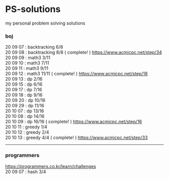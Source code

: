 # PS-solutions
my personal problem solving solutions

### boj
20 09 07 : backtracking 6/8  
20 09 08 : backtracking 8/8 ( complete! ) https://www.acmicpc.net/step/34  
20 09 09 : math3 3/11  
20 09 10 : math3 7/11  
20 09 11 : math3 9/11  
20 09 12 : math3 11/11 ( complete! ) https://www.acmicpc.net/step/18  
20 09 13 : dp 2/16  
20 09 15 : dp 6/16  
20 09 17 : dp 7/16  
20 09 18 : dp 9/16  
20 09 20 : dp 10/16   
20 09 29 : dp 11/16   
20 10 07 : dp 13/16   
20 10 08 : dp 14/16    
20 10 09 : dp 16/16 ( complete! ) https://www.acmicpc.net/step/16   
20 10 11 : greedy 1/4   
20 10 12 : greedy 2/4   
20 10 13 : greedy 4/4 ( complete! ) https://www.acmicpc.net/step/33   


- - -
### programmers
https://programmers.co.kr/learn/challenges  
20 09 07 : hash 3/4
